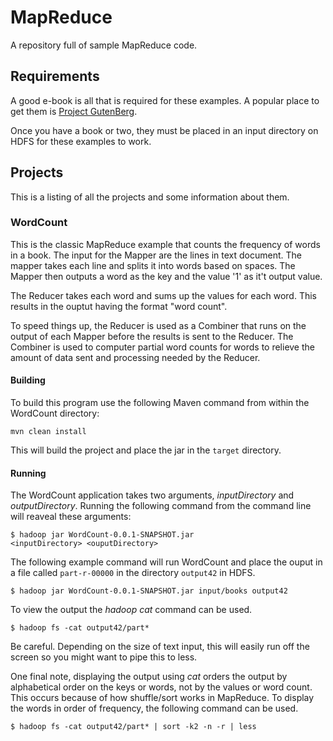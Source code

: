 # MapReduce

A repository full of sample MapReduce code.

## Requirements

A good e-book is all that is required for these examples. A popular place to get them is [Project GutenBerg](http://www.gutenberg.org/ebooks/2701).

Once you have a book or two, they must be placed in an input directory on HDFS for these examples to work.

## Projects

This is a listing of all the projects and some information about them.

### WordCount

This is the classic MapReduce example that counts the frequency of words in a book. The input for the Mapper are the lines in text document. The mapper takes each line and splits it into words based on spaces. The Mapper then outputs a word as the key and the value '1' as it't output value.

The Reducer takes each word and sums up the values for each word. This results in the ouptut having the format "word    count".

To speed things up, the Reducer is used as a Combiner that runs on the output of each Mapper before the results is sent to the Reducer. The Combiner is used to computer partial word counts for words to relieve the amount of data sent and processing needed by the Reducer. 

#### Building

To build this program use the following Maven command from within the WordCount directory:

    mvn clean install

This will build the project and place the jar in the `target` directory.

#### Running

The WordCount application takes two arguments, _inputDirectory_ and _outputDirectory_. Running the following command from the command line will reaveal these arguments:

    $ hadoop jar WordCount-0.0.1-SNAPSHOT.jar
    <inputDirectory> <ouputDirectory>

The following example command will run WordCount and place the ouput in a file called `part-r-00000` in the directory `output42` in HDFS.

    $ hadoop jar WordCount-0.0.1-SNAPSHOT.jar input/books output42

To view the output the _hadoop cat_ command can be used.

    $ hadoop fs -cat output42/part*

Be careful. Depending on the size of text input, this will easily run off the screen so you might want to pipe this to less. 

One final note, displaying the output using _cat_ orders the output by alphabetical order on the keys or words, not by the values or word count. This occurs because of how shuffle/sort works in MapReduce. To display the words in order of frequency, the following command can be used.

    $ hadoop fs -cat output42/part* | sort -k2 -n -r | less

